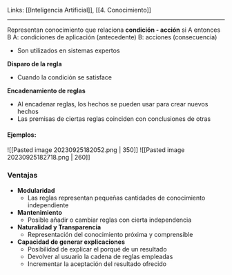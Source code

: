 Links: [[Inteligencia Artificial]], [[4. Conocimiento]]
___

Representan conocimiento que relaciona **condición - acción**
	si A entonces B
A: condiciones de aplicación (antecedente)
B: acciones (consecuencia)

- Son utilizados en sistemas expertos

**Disparo de la regla**
- Cuando la condición se satisface

**Encadenamiento de reglas**
- Al encadenar reglas, los hechos se pueden usar para crear nuevos hechos
- Las premisas de ciertas reglas coinciden con conclusiones de otras
#### Ejemplos:
![[Pasted image 20230925182052.png | 350]]
![[Pasted image 20230925182718.png | 260]]

### Ventajas
- **Modularidad**
	- Las reglas representan pequeñas cantidades de conocimiento independiente
- **Mantenimiento**
	- Posible añadir o cambiar reglas con cierta independencia
- **Naturalidad y Transparencia**
	- Representación del conocimiento próxima y comprensible
- **Capacidad de generar explicaciones**
	- Posibilidad de explicar el porqué de un resultado
	- Devolver al usuario la cadena de reglas empleadas
	- Incrementar la aceptación del resultado ofrecido
